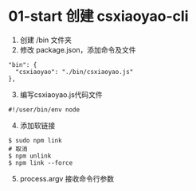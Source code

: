 # 01-start 创建 csxiaoyao-cli

1. 创建 /bin 文件夹
2. 修改 package.json，添加命令及文件

```
"bin": {
  "csxiaoyao": "./bin/csxiaoyao.js"
},
```

3. 编写csxiaoyao.js代码文件
```
#!/user/bin/env node
```

4. 添加软链接
```
$ sudo npm link
# 取消
$ npm unlink
$ npm link --force
```

5. process.argv 接收命令行参数



